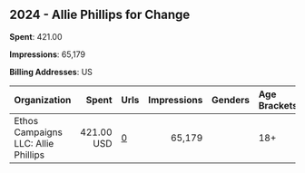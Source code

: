 ## 2024 - Allie Phillips for Change 
**Spent**: 421.00

**Impressions**: 65,179

**Billing Addresses**: US

|Organization|Spent|Urls|Impressions|Genders|Age Brackets|Country Codes|
|:---|---:|:---|---:|:---|:---|:---|
|Ethos Campaigns LLC: Allie Phillips|421.00 USD|[0](https://www.snap.com/political-ads/asset/5c3bf3703ba37af7b80cbac70fce9a1b211789e3c678c7bc071b5ffe5f674195?mediaType=mp4)|65,179||18+|united states|
